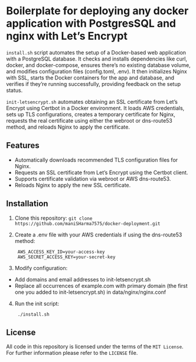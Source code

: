 # Boilerplate for deploying any docker application with PostgresSQL and nginx with Let’s Encrypt

`install.sh` script automates the setup of a Docker-based web application with a PostgreSQL database. It checks and installs dependencies like curl, docker, and docker-compose, ensures there’s no existing database volume, and modifies configuration files (config.toml, .env). It then initializes Nginx with SSL, starts the Docker containers for the app and database, and verifies if they’re running successfully, providing feedback on the setup status.

`init-letsencrypt.sh` automates obtaining an SSL certificate from Let’s Encrypt using Certbot in a Docker environment. It loads AWS credentials, sets up TLS configurations, creates a temporary certificate for Nginx, requests the real certificate using either the webroot or dns-route53 method, and reloads Nginx to apply the certificate.

## Features

- Automatically downloads recommended TLS configuration files for Nginx.
- Requests an SSL certificate from Let’s Encrypt using the Certbot client.
- Supports certificate validation via webroot or AWS dns-route53.
- Reloads Nginx to apply the new SSL certificate.

## Installation

1. Clone this repository: `git clone https://github.com/maniSHarma7575/docker-deployment.git`

2. Create a .env file with your AWS credentials if using the dns-route53 method:

        
        AWS_ACCESS_KEY_ID=your-access-key
        AWS_SECRET_ACCESS_KEY=your-secret-key
        

3. Modify configuration:
- Add domains and email addresses to init-letsencrypt.sh
- Replace all occurrences of example.com with primary domain (the first one you added to init-letsencrypt.sh) in data/nginx/nginx.conf

4. Run the init script:

        ./install.sh

## License
All code in this repository is licensed under the terms of the `MIT License`. For further information please refer to the `LICENSE` file.
